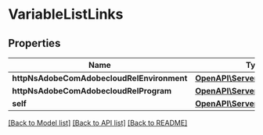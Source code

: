# VariableListLinks

## Properties
Name | Type | Description | Notes
------------ | ------------- | ------------- | -------------
**httpNsAdobeComAdobecloudRelEnvironment** | [**OpenAPI\Server\Model\HalLink**](HalLink.md) |  | [optional] 
**httpNsAdobeComAdobecloudRelProgram** | [**OpenAPI\Server\Model\HalLink**](HalLink.md) |  | [optional] 
**self** | [**OpenAPI\Server\Model\HalLink**](HalLink.md) |  | [optional] 

[[Back to Model list]](../README.md#documentation-for-models) [[Back to API list]](../README.md#documentation-for-api-endpoints) [[Back to README]](../README.md)


